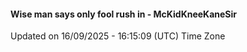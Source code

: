 #### Wise man says only fool rush in - McKidKneeKaneSir
Updated on 16/09/2025 - 16:15:09 (UTC) Time Zone
